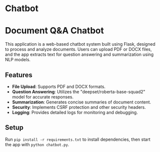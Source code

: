 # Chatbot
# Document Q&A Chatbot

This application is a web-based chatbot system built using Flask, designed to process and analyze documents. Users can upload PDF or DOCX files, and the app extracts text for question answering and summarization using NLP models.

## Features
- **File Upload**: Supports PDF and DOCX formats.
- **Question Answering**: Utilizes the "deepset/roberta-base-squad2" model for accurate responses.
- **Summarization**: Generates concise summaries of document content.
- **Security**: Implements CSRF protection and other security headers.
- **Logging**: Provides detailed logs for monitoring and debugging.

## Setup
Run `pip install -r requirements.txt` to install dependencies, then start the app with `python chatbot.py`.
